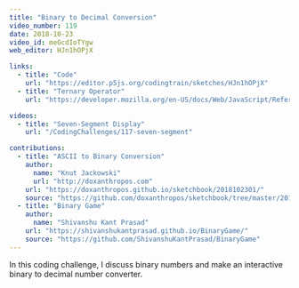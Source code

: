 ```yaml
---
title: "Binary to Decimal Conversion"
video_number: 119
date: 2018-10-23
video_id: meGcdIoTYgw
web_editor: HJn1hOPjX

links:
  - title: "Code"
    url: "https://editor.p5js.org/codingtrain/sketches/HJn1hOPjX"
  - title: "Ternary Operator"
    url: "https://developer.mozilla.org/en-US/docs/Web/JavaScript/Reference/Operators/Conditional_Operator"

videos:
  - title: "Seven-Segment Display"
    url: "/CodingChallenges/117-seven-segment"

contributions:
  - title: "ASCII to Binary Conversion"
    author:
      name: "Knut Jackowski"
      url: "http://doxanthropos.com"
    url: "https://doxanthropos.github.io/sketchbook/2018102301/"
    source: "https://github.com/doxanthropos/sketchbook/tree/master/2018102301"    
  - title: "Binary Game"
    author:
      name: "Shivanshu Kant Prasad"
    url: "https://shivanshukantprasad.github.io/BinaryGame/"
    source: "https://github.com/ShivanshuKantPrasad/BinaryGame"
---
```


In this coding challenge, I discuss binary numbers and make an interactive binary to decimal number converter.
